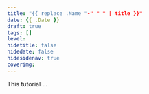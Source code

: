 ```yaml
---
title: "{{ replace .Name "-" " " | title }}"
date: {{ .Date }}
draft: true
tags: []
level: 
hidetitle: false
hidedate: false
hidesidenav: true
coverimg:
---
```


This tutorial ...

<!--more-->


